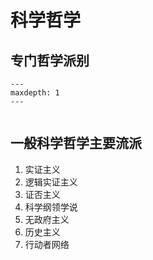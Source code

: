 # 科学哲学


## 专门哲学派别

```{toctree}
---
maxdepth: 1
---


```

## 一般科学哲学主要流派

1. 实证主义
2. 逻辑实证主义
3. 证否主义
4. 科学纲领学说
5. 无政府主义
6. 历史主义
7. 行动者网络
